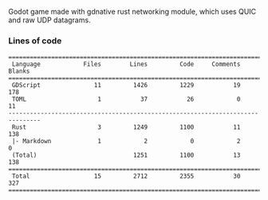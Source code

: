 Godot game made with gdnative rust networking module, which uses QUIC and raw UDP datagrams.
### Lines of code ###
    ===============================================================================
     Language            Files        Lines         Code     Comments       Blanks
    ===============================================================================
     GDScript               11         1426         1229           19          178
     TOML                    1           37           26            0           11
    -------------------------------------------------------------------------------
     Rust                    3         1249         1100           11          138
     |- Markdown             1            2            0            2            0
     (Total)                           1251         1100           13          138
    ===============================================================================
     Total                  15         2712         2355           30          327
    ===============================================================================
